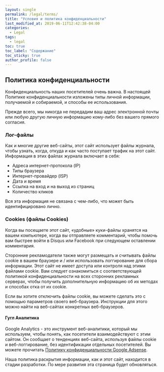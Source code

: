 ```yaml
---
layout: single
permalink: /legal/terms/
title: "Условия и политика конфиденциальности"
last_modified_at: 2019-06-11T12:42:38-04:00
categories: 
  - Legal
tags:
  - legal
toc: true
toc_label: "Содержание"
toc_sticky: true
author_profile: false
---
```


## Политика конфиденциальности

Конфиденциальность наших посетителей очень важна. В настоящей Политике конфиденциальности изложены типы личной информации, получаемой и собираемой, и способы ее использования.

Прежде всего, мы никогда не передадим ваш адрес электронной почты или любую другую личную информацию кому-либо без вашего прямого согласия.

### Лог-файлы

Как и многие другие веб-сайты, этот сайт использует файлы журнала, чтобы узнать, когда, откуда и как часто поступает трафик  на этот сайт. Информация в этих файлах журнала включает в себя:

* Адреса интернет-протокола (IP)
* Типы браузера
* Интернет-провайдер (ISP)
* Дата и время
* Ссылка на вход и на выход из страниц
* Количество кликов

Вся эта информация не связана с чем-либо, что может быть идентифицировано лично.

### Cookies (файлы Cookies)

Когда вы посещаете этот сайт, «удобные» куки-файлы хранятся на вашем компьютере, когда вы отправляете комментарий, чтобы помочь вам быстрее войти в Disqus или Facebook при следующем оставлении комментария.

Сторонние рекламодатели также могут размещать и считывать файлы cookie в вашем браузере и / или использовать логгирование для сбора информации. Этот сайт не имеет доступа или контроля над этими файлами cookie. Вам следует ознакомиться с соответствующей политикой конфиденциальности на всех сторонних рекламных серверах, чтобы получить дополнительную информацию об их методах и способах отка от их cookie.

Если вы хотите отключить файлы cookie, вы можете сделать это с помощью параметров своего веб-браузера. Инструкции для этого можно найти на веб-сайтах конкретных веб-браузеров.


#### Гугл Аналитика

Google Analytics - это инструмент веб-аналитики, который мы используем, чтобы понять, как посетители взаимодействуют с этим сайтом. Он сообщает о тенденциях веб-сайта, используя файлы cookie и веб-логгирование, без идентификации отдельных посетителей. Вы можете прочитать  [Политику конфиденциальности Google Adsense](http://www.google.com/analytics/learn/privacy.html).


Наша политика раскрытия информации, как и этот сайт, находится в стадии разработки. По мере развития эта страница будет обновляться.